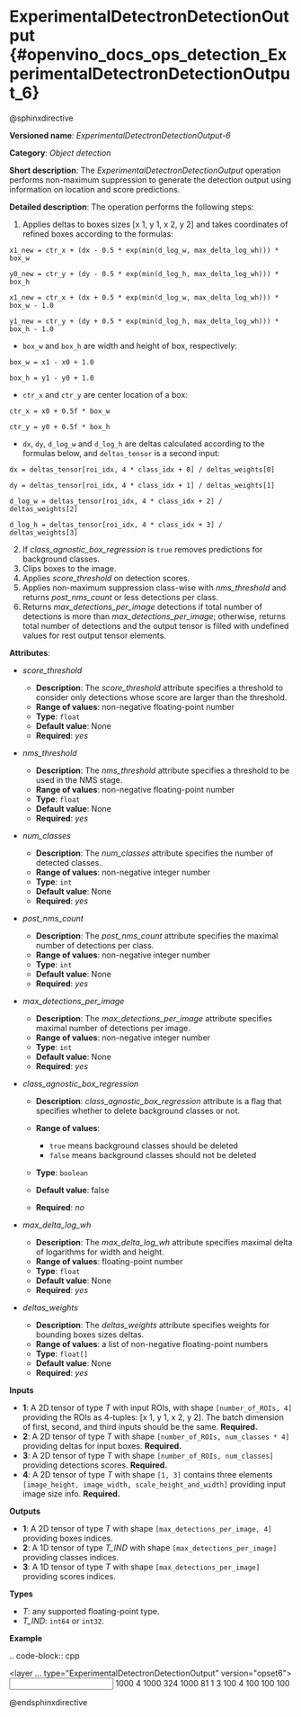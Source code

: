 # ExperimentalDetectronDetectionOutput {#openvino_docs_ops_detection_ExperimentalDetectronDetectionOutput_6}

@sphinxdirective

**Versioned name**: *ExperimentalDetectronDetectionOutput-6*

**Category**: *Object detection*

**Short description**: The *ExperimentalDetectronDetectionOutput* operation performs non-maximum suppression to generate
the detection output using information on location and score predictions.

**Detailed description**: The operation performs the following steps:

1. Applies deltas to boxes sizes [x 1, y 1, x 2, y 2] and takes coordinates of
refined boxes according to the formulas:

``x1_new = ctr_x + (dx - 0.5 * exp(min(d_log_w, max_delta_log_wh))) * box_w``

``y0_new = ctr_y + (dy - 0.5 * exp(min(d_log_h, max_delta_log_wh))) * box_h``

``x1_new = ctr_x + (dx + 0.5 * exp(min(d_log_w, max_delta_log_wh))) * box_w - 1.0``

``y1_new = ctr_y + (dy + 0.5 * exp(min(d_log_h, max_delta_log_wh))) * box_h - 1.0``

* ``box_w`` and ``box_h`` are width and height of box, respectively:

``box_w = x1 - x0 + 1.0``

``box_h = y1 - y0 + 1.0``

* ``ctr_x`` and ``ctr_y`` are center location of a box:

``ctr_x = x0 + 0.5f * box_w``

``ctr_y = y0 + 0.5f * box_h``

* ``dx``, ``dy``, ``d_log_w`` and ``d_log_h`` are deltas calculated according to the formulas below, and ``deltas_tensor`` is a
second input:

``dx = deltas_tensor[roi_idx, 4 * class_idx + 0] / deltas_weights[0]``

``dy = deltas_tensor[roi_idx, 4 * class_idx + 1] / deltas_weights[1]``

``d_log_w = deltas_tensor[roi_idx, 4 * class_idx + 2] / deltas_weights[2]``

``d_log_h = deltas_tensor[roi_idx, 4 * class_idx + 3] / deltas_weights[3]``

2. If *class_agnostic_box_regression* is ``true`` removes predictions for background classes.
3. Clips boxes to the image.
4. Applies *score_threshold* on detection scores.
5. Applies non-maximum suppression class-wise with *nms_threshold* and returns *post_nms_count* or less detections per class.
6. Returns *max_detections_per_image* detections if total number of detections is more than *max_detections_per_image*; otherwise, returns total number of detections and the output tensor is filled with undefined values for rest output tensor elements.

**Attributes**:

* *score_threshold*

  * **Description**: The *score_threshold* attribute specifies a threshold to consider only detections whose score are
  larger than the threshold.
  * **Range of values**: non-negative floating-point number
  * **Type**: ``float``
  * **Default value**: None
  * **Required**: *yes*

* *nms_threshold*

  * **Description**: The *nms_threshold* attribute specifies a threshold to be used in the NMS stage.
  * **Range of values**: non-negative floating-point number
  * **Type**: ``float``
  * **Default value**: None
  * **Required**: *yes*

* *num_classes*

  * **Description**: The *num_classes* attribute specifies the number of detected classes.
  * **Range of values**: non-negative integer number
  * **Type**: ``int``
  * **Default value**: None
  * **Required**: *yes*

* *post_nms_count*

  * **Description**: The *post_nms_count* attribute specifies the maximal number of detections per class.
  * **Range of values**: non-negative integer number
  * **Type**: ``int``
  * **Default value**: None
  * **Required**: *yes*

* *max_detections_per_image*

  * **Description**: The *max_detections_per_image* attribute specifies maximal number of detections per image.
  * **Range of values**: non-negative integer number
  * **Type**: ``int``
  * **Default value**: None
  * **Required**: *yes*

* *class_agnostic_box_regression*

  * **Description**: *class_agnostic_box_regression* attribute is a flag that specifies whether to delete background classes or not.
  * **Range of values**:

    * ``true`` means background classes should be deleted
    * ``false`` means background classes should not be deleted
  * **Type**: ``boolean``
  * **Default value**: false
  * **Required**: *no*

* *max_delta_log_wh*

  * **Description**: The *max_delta_log_wh* attribute specifies maximal delta of logarithms for width and height.
  * **Range of values**: floating-point number
  * **Type**: ``float``
  * **Default value**: None
  * **Required**: *yes*

* *deltas_weights*

  * **Description**: The *deltas_weights* attribute specifies weights for bounding boxes sizes deltas.
  * **Range of values**: a list of non-negative floating-point numbers
  * **Type**: ``float[]``
  * **Default value**: None
  * **Required**: *yes*

**Inputs**

* **1**: A 2D tensor of type *T* with input ROIs, with shape ``[number_of_ROIs, 4]`` providing the ROIs as 4-tuples: [x 1, y 1, x 2, y 2]. The batch dimension of first, second, and third inputs should be the same. **Required.**
* **2**: A 2D tensor of type *T* with shape ``[number_of_ROIs, num_classes * 4]`` providing deltas for input boxes. **Required.**
* **3**: A 2D tensor of type *T* with shape ``[number_of_ROIs, num_classes]`` providing detections scores. **Required.**
* **4**: A 2D tensor of type *T* with shape ``[1, 3]`` contains three elements ``[image_height, image_width, scale_height_and_width]`` providing input image size info. **Required.**

**Outputs**

* **1**: A 2D tensor of type *T* with shape ``[max_detections_per_image, 4]`` providing boxes indices.
* **2**: A 1D tensor of type *T_IND* with shape ``[max_detections_per_image]`` providing classes indices.
* **3**: A 1D tensor of type *T* with shape ``[max_detections_per_image]`` providing scores indices.

**Types**

* *T*: any supported floating-point type.
* *T_IND*: ``int64`` or ``int32``.

**Example**

.. code-block:: cpp
   
   <layer ... type="ExperimentalDetectronDetectionOutput" version="opset6">
       <data class_agnostic_box_regression="false" deltas_weights="10.0,10.0,5.0,5.0" max_delta_log_wh="4.135166645050049" max_detections_per_image="100" nms_threshold="0.5" num_classes="81" post_nms_count="2000" score_threshold="0.05000000074505806"/>
       <input>
           <port id="0">
               <dim>1000</dim>
               <dim>4</dim>
           </port>
           <port id="1">
               <dim>1000</dim>
               <dim>324</dim>
           </port>
           <port id="2">
               <dim>1000</dim>
               <dim>81</dim>
           </port>
           <port id="3">
               <dim>1</dim>
               <dim>3</dim>
           </port>
       </input>
       <output>
           <port id="4" precision="FP32">
               <dim>100</dim>
               <dim>4</dim>
           </port>
           <port id="5" precision="I32">
               <dim>100</dim>
           </port>
           <port id="6" precision="FP32">
               <dim>100</dim>
           </port>
           <port id="7" precision="I32">
               <dim>100</dim>
           </port>
       </output>
   </layer>

@endsphinxdirective

